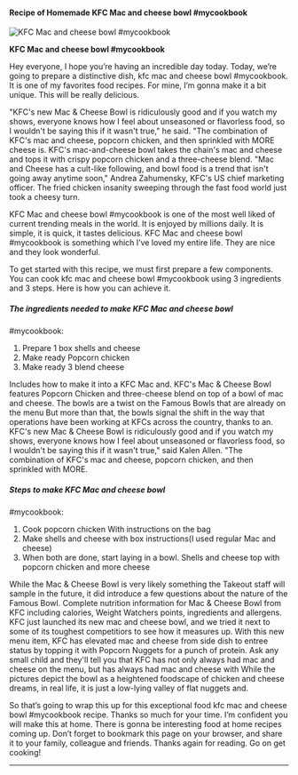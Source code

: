             

#### Recipe of Homemade KFC Mac and cheese bowl #mycookbook

![KFC Mac and cheese bowl
#mycookbook](https://img-global.cpcdn.com/recipes/c783c03432ca548d/751x532cq70/kfc-mac-and-cheese-bowl-mycookbook-recipe-main-photo.jpg)

**KFC Mac and cheese bowl #mycookbook**

Hey everyone, I hope you’re having an incredible day today. Today, we’re going to prepare a distinctive dish, kfc mac and cheese bowl #mycookbook. It is one of my favorites food recipes. For mine, I’m gonna make it a bit unique. This will be really delicious.

"KFC's new Mac & Cheese Bowl is ridiculously good and if you watch my shows, everyone knows how I feel about unseasoned or flavorless food, so I wouldn't be saying this if it wasn't true," he said. "The combination of KFC's mac and cheese, popcorn chicken, and then sprinkled with MORE cheese is. KFC's mac-and-cheese bowl takes the chain's mac and cheese and tops it with crispy popcorn chicken and a three-cheese blend. "Mac and Cheese has a cult-like following, and bowl food is a trend that isn't going away anytime soon," Andrea Zahumensky, KFC's US chief marketing officer. The fried chicken insanity sweeping through the fast food world just took a cheesy turn.

KFC Mac and cheese bowl #mycookbook is one of the most well liked of current trending meals in the world. It is enjoyed by millions daily. It is simple, it is quick, it tastes delicious. KFC Mac and cheese bowl #mycookbook is something which I’ve loved my entire life. They are nice and they look wonderful.

To get started with this recipe, we must first prepare a few components. You can cook kfc mac and cheese bowl #mycookbook using 3 ingredients and 3 steps. Here is how you can achieve it.

##### The ingredients needed to make KFC Mac and cheese bowl

#mycookbook:

1.  Prepare 1 box shells and cheese
2.  Make ready Popcorn chicken
3.  Make ready 3 blend cheese

Includes how to make it into a KFC Mac and. KFC's Mac & Cheese Bowl features Popcorn Chicken and three-cheese blend on top of a bowl of mac and cheese. The bowls are a twist on the Famous Bowls that are already on the menu But more than that, the bowls signal the shift in the way that operations have been working at KFCs across the country, thanks to an. KFC's new Mac & Cheese Bowl is ridiculously good and if you watch my shows, everyone knows how I feel about unseasoned or flavorless food, so I wouldn't be saying this if it wasn't true," said Kalen Allen. "The combination of KFC's mac and cheese, popcorn chicken, and then sprinkled with MORE.

##### Steps to make KFC Mac and cheese bowl

#mycookbook:

1.  Cook popcorn chicken With instructions on the bag
2.  Make shells and cheese with box instructions(I used regular Mac and cheese)
3.  When both are done, start laying in a bowl. Shells and cheese top with popcorn chicken and more cheese

While the Mac & Cheese Bowl is very likely something the Takeout staff will sample in the future, it did introduce a few questions about the nature of the Famous Bowl. Complete nutrition information for Mac & Cheese Bowl from KFC including calories, Weight Watchers points, ingredients and allergens. KFC just launched its new mac and cheese bowl, and we tried it next to some of its toughest competitiors to see how it measures up. With this new menu item, KFC has elevated mac and cheese from side dish to entree status by topping it with Popcorn Nuggets for a punch of protein. Ask any small child and they'll tell you that KFC has not only always had mac and cheese on the menu, but has always had mac and cheese with While the pictures depict the bowl as a heightened foodscape of chicken and cheese dreams, in real life, it is just a low-lying valley of flat nuggets and.

So that’s going to wrap this up for this exceptional food kfc mac and cheese bowl #mycookbook recipe. Thanks so much for your time. I’m confident you will make this at home. There is gonna be interesting food at home recipes coming up. Don’t forget to bookmark this page on your browser, and share it to your family, colleague and friends. Thanks again for reading. Go on get cooking!

* * *